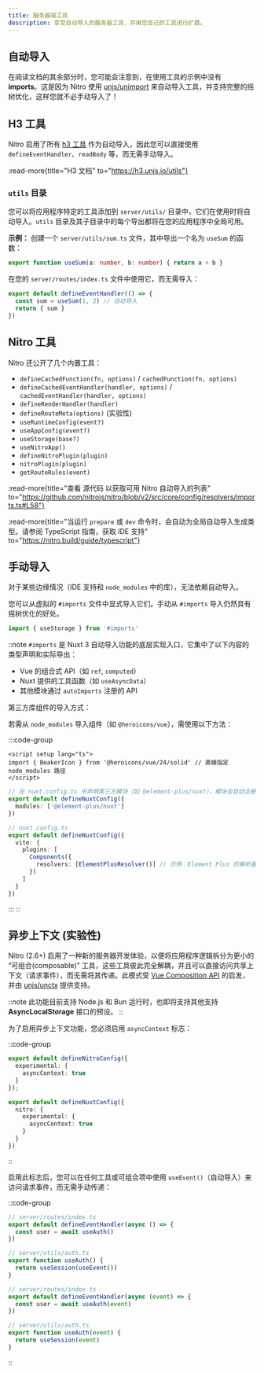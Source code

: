 ```yaml
---
title: 服务器端工具
description: 享受自动导入的服务器工具，并用您自己的工具进行扩展。
---
```


## 自动导入

在阅读文档的其余部分时，您可能会注意到，在使用工具的示例中没有 **imports**。这是因为 Nitro 使用 [unjs/unimport](https://github.com/unjs/unimport) 来自动导入工具，并支持完整的摇树优化，这样您就不必手动导入了！

## H3 工具

Nitro 启用了所有 [h3 工具](https://h3.unjs.io/utils) 作为自动导入，因此您可以直接使用 `defineEventHandler`、`readBody` 等，而无需手动导入。

:read-more{title="H3 文档" to="https://h3.unjs.io/utils"}

### `utils` 目录

您可以将应用程序特定的工具添加到 `server/utils/` 目录中，它们在使用时将自动导入。`utils` 目录及其子目录中的每个导出都将在您的应用程序中全局可用。

**示例：** 创建一个 `server/utils/sum.ts` 文件，其中导出一个名为 `useSum` 的函数：

```typescript [server/utils/sum.ts]
export function useSum(a: number, b: number) { return a + b }
```

在您的 `server/routes/index.ts` 文件中使用它，而无需导入：

```typescript [server/routes/index.ts]
export default defineEventHandler(() => {
  const sum = useSum(1, 2) // 自动导入
  return { sum }
})
```

## Nitro 工具

Nitro 还公开了几个内置工具：

* `defineCachedFunction(fn, options)` / `cachedFunction(fn, options)`
* `defineCachedEventHandler(handler, options)` / `cachedEventHandler(handler, options)`
* `defineRenderHandler(handler)`
* `defineRouteMeta(options)` (实验性)
* `useRuntimeConfig(event?)`
* `useAppConfig(event?)`
* `useStorage(base?)`
* `useNitroApp()`
* `defineNitroPlugin(plugin)`
* `nitroPlugin(plugin)`
* `getRouteRules(event)`

:read-more{title="查看 源代码 以获取可用 Nitro 自动导入的列表" to="https://github.com/nitrojs/nitro/blob/v2/src/core/config/resolvers/imports.ts#L58"}

:read-more{title="当运行 `prepare` 或 `dev` 命令时，会自动为全局自动导入生成类型。请参阅 TypeScript 指南，获取 IDE 支持" to="https://nitro.build/guide/typescript"}

## 手动导入

对于某些边缘情况（IDE 支持和 `node_modules` 中的库），无法依赖自动导入。

您可以从虚拟的 `#imports` 文件中显式导入它们。手动从 `#imports` 导入仍然具有摇树优化的好处。

```typescript [server/plugins/test.ts]
import { useStorage } from '#imports'
```

::note
`#imports` 是 Nuxt 3 自动导入功能的底层实现入口，它集中了以下内容的类型声明和实际导出：

* Vue 的组合式 API（如 `ref`, `computed`）
* Nuxt 提供的工具函数（如 `useAsyncData`）
* 其他模块通过 `autoImports` 注册的 API

第三方库组件的导入方式：

若需从 `node_modules` 导入组件（如 `@heroicons/vue`），需使用以下方法：

:::code-group
```vue [方法一：显式导入路径]
<script setup lang="ts">
import { BeakerIcon } from '@heroicons/vue/24/solid' // 直接指定 node_modules 路径
</script>
```
```typescript [方法二：通过 Nuxt 模块自动导入]
// 在 nuxt.config.ts 中声明第三方模块（如 @element-plus/nuxt），模块会自动注册组件
export default defineNuxtConfig({
  modules: ['@element-plus/nuxt']
})
```
```typescript [方法三：使用 unplugin-vue-components]
// nuxt.config.ts
export default defineNuxtConfig({
  vite: {
    plugins: [
      Components({
        resolvers: [ElementPlusResolver()] // 示例：Element Plus 的解析器
      })
    ]
  }
})
```
:::
::

## 异步上下文 (实验性)

Nitro (2.6+) 启用了一种新的服务器开发体验，以便将应用程序逻辑拆分为更小的 “可组合(composable)” 工具，这些工具彼此完全解耦，并且可以直接访问共享上下文（请求事件），而无需将其传递。此模式受 [Vue Composition API](https://vuejs.org/guide/extras/composition-api-faq.html#why-composition-api) 的启发，并由 [unjs/unctx](https://github.com/unjs/unctx) 提供支持。

::note
此功能目前支持 Node.js 和 Bun 运行时，也即将支持其他支持 **AsyncLocalStorage** 接口的预设。
::

为了启用异步上下文功能，您必须启用 `asyncContext` 标志：

::code-group
```typescript [nitro.config.ts]
export default defineNitroConfig({
  experimental: {
    asyncContext: true
  }
});
```

```typescript [nuxt.config.ts]
export default defineNuxtConfig({
  nitro: {
    experimental: {
      asyncContext: true
    }
  }
})
```
::

启用此标志后，您可以在任何工具或可组合项中使用 `useEvent()`（自动导入）来访问请求事件，而无需手动传递：

::code-group
```typescript [使用异步上下文]
// server/routes/index.ts
export default defineEventHandler(async () => {
  const user = await useAuth()
})

// server/utils/auth.ts
export function useAuth() {
  return useSession(useEvent())
}
```
```typescript [不使用异步上下文]
// server/routes/index.ts
export default defineEventHandler(async (event) => {
  const user = await useAuth(event)
})

// server/utils/auth.ts
export function useAuth(event) {
  return useSession(event)
}
```
::
